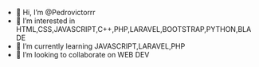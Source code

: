 - 👋 Hi, I’m @Pedrovictorrr
- 👀 I’m interested in HTML,CSS,JAVASCRIPT,C++,PHP,LARAVEL,BOOTSTRAP,PYTHON,BLADE
- 🌱 I’m currently learning JAVASCRIPT,LARAVEL,PHP
- 💞️ I’m looking to collaborate on WEB DEV

<!---
Pedrovictorrr/Pedrovictorrr is a ✨ special ✨ repository because its `README.md` (this file) appears on your GitHub profile.
You can click the Preview link to take a look at your changes.
--->
